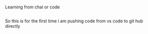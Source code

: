 Learning from chai or code 
##
So this is for the first time i am pushing code from vs code to git hub directly 
